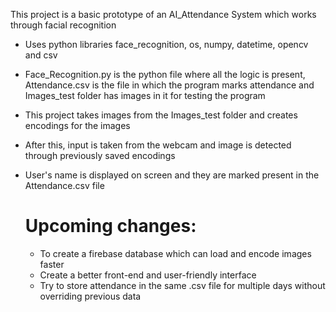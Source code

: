 This project is a basic prototype of an AI_Attendance System which works through facial recognition
- Uses python libraries face_recognition, os, numpy, datetime, opencv and csv
- Face_Recognition.py is the python file where all the logic is present, Attendance.csv is the file in which the program marks attendance and Images_test folder has images in it for testing the program
- This project takes images from the Images_test folder and creates encodings for the images
- After this, input is taken from the webcam and image is detected through previously saved encodings
- User's name is displayed on screen and they are marked present in the Attendance.csv file

  # Upcoming changes:
  - To create a firebase database which can load and encode images faster
  - Create a better front-end and user-friendly interface
  - Try to store attendance in the same .csv file for multiple days without overriding previous data
